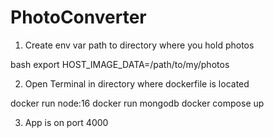 # PhotoConverter

1. Create env var path to directory where you hold photos

bash export HOST_IMAGE_DATA=/path/to/my/photos

2. Open Terminal in directory where dockerfile is located
 
 docker run node:16
 docker run mongodb
 docker compose up

3. App is on port 4000
